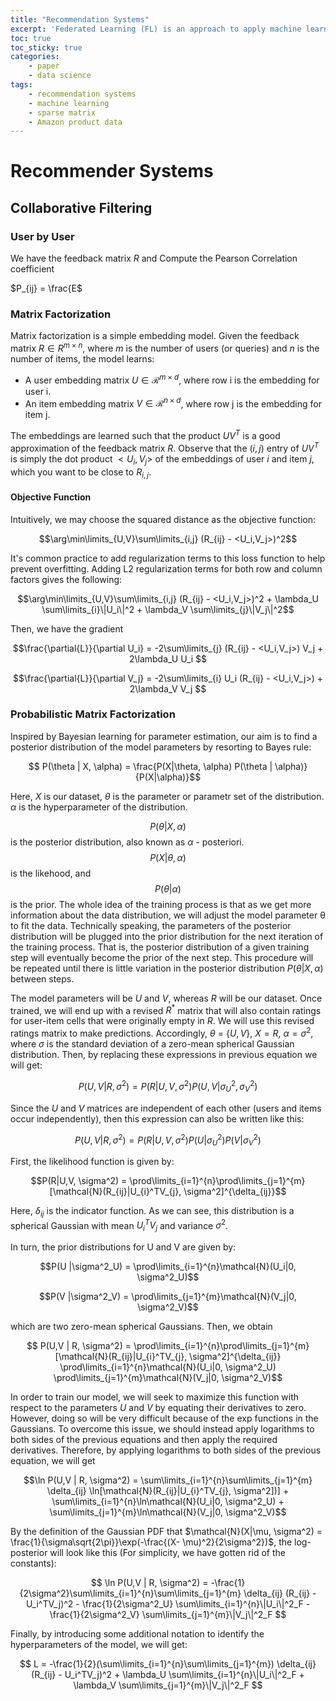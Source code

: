```yaml
---
title: "Recommendation Systems"
excerpt: 'Federated Learning (FL) is an approach to apply machine learning to situations in which data cannot be centralized for a training process.'
toc: true
toc_sticky: true
categories: 
    - paper
    - data science
tags:
    - recommendation systems
    - machine learning
    - sparse matrix
    - Amazon product data
---
```

# Recommender Systems

## Collaborative Filtering

### User by User
We have the feedback matrix $R$ and
Compute the Pearson Correlation coefficient

$P_{ij} = \frac{E$

### Matrix Factorization

Matrix factorization is a simple embedding model. Given the feedback matrix $R\in R^{m\times n}$, where $m$ is the number of users (or queries) and $n$ is the number of items, the model learns:
* A user embedding matrix $U\in \mathcal{R}^{m\times d}$, where row i is the embedding for user i.
* An item embedding matrix $V\in \mathcal{R}^{n\times d}$, where row j is the embedding for item j.

The embeddings are learned such that the product $UV^T$ is a good approximation of the feedback matrix $R$. Observe that the $(i,j)$ entry of $UV^T$ is simply the dot product $<U_i, V_j>$ of the embeddings of user $i$ and item $j$, which you want to be close to $R_{i,j}$.

#### Objective Function

Intuitively, we may choose the squared distance as the objective function:

$$\arg\min\limits_{U,V}\sum\limits_{i,j} (R_{ij} - <U_i,V_j>)^2$$

It's common practice to add regularization terms to this loss function to help prevent overfitting. Adding L2 regularization terms for both row and column factors gives the following:

$$\arg\min\limits_{U,V}\sum\limits_{i,j} (R_{ij} - <U_i,V_j>)^2 + \lambda_U \sum\limits_{i}\|U_i\|^2 + \lambda_V \sum\limits_{j}\|V_j\|^2$$

Then, we have the gradient

$$\frac{\partial{L}}{\partial U_i} = -2\sum\limits_{j} (R_{ij} - <U_i,V_j>) V_j + 2\lambda_U U_i $$

$$\frac{\partial{L}}{\partial V_j} = -2\sum\limits_{i} U_i (R_{ij} - <U_i,V_j>) + 2\lambda_V V_j $$

###  Probabilistic Matrix Factorization

Inspired by Bayesian learning for parameter estimation, our aim is to find a posterior distribution of the model parameters by resorting to Bayes rule:

$$ P(\theta | X, \alpha) = \frac{P(X|\theta, \alpha) P(\theta | \alpha)}{P(X|\alpha)}$$

Here, $X$ is our dataset, $\theta$ is the parameter or parametr set of the distribution. $\alpha$ is the hyperparameter of the distribution.  

$$P(\theta |X, \alpha)$$ 
is the posterior distribution, also known as $\alpha$ - posteriori. 
$$P(X| \theta, \alpha)$$ 
is the likehood, and 
$$P(\theta| \alpha)$$ 
is the prior. 
The whole idea of the training process is that as we get more information about the data distribution, we will adjust the model parameter θ to fit the data. Technically speaking, the parameters of the posterior distribution will be plugged into the prior distribution for the next iteration of the training process. That is, the posterior distribution of a given training step will eventually become the prior of the next step. This procedure will be repeated until there is little variation in the posterior distribution 
$P(\theta | X, \alpha)$ 
between steps.

The model parameters will be $U$ and $V$, whereas $R$ will be our dataset. Once trained, we will end up with a revised $R^*$ matrix that will also contain ratings for user-item cells that were originally empty in $R$. We will use this revised ratings matrix to make predictions. Accordingly, $\theta$ = {$U, V$}, $X = R$, $\alpha = \sigma^2$, where $\sigma$ is the standard deviation of a zero-mean spherical Gaussian distribution. Then, by replacing these expressions in previous equation we will get:

$$ P(U,V | R, \sigma^2) = P(R|U,V, \sigma^2) P(U,V |\sigma^2_U, \sigma^2_V)$$

Since the $U$ and $V$ matrices are independent of each other (users and items occur independently), then this expression can also be written like this:

$$ P(U,V | R, \sigma^2) = P(R|U,V, \sigma^2) P(U |\sigma^2_U)P(V |\sigma^2_V)$$

First, the likelihood function is given by:

$$P(R|U,V, \sigma^2) = \prod\limits_{i=1}^{n}\prod\limits_{j=1}^{m} [\mathcal{N}(R_{ij}|U_{i}^TV_{j}, \sigma^2]^{\delta_{ij}}$$

Here, $\delta_{ij}$ is the indicator function. As we can see, this distribution is a spherical Gaussian with mean $U^T_iV_j$ and variance $\sigma^2$.

In turn, the prior distributions for U and V are given by:

$$P(U |\sigma^2_U) = \prod\limits_{i=1}^{n}\mathcal{N}(U_i|0, \sigma^2_U)$$

$$P(V |\sigma^2_V) = \prod\limits_{j=1}^{m}\mathcal{N}(V_j|0, \sigma^2_V)$$

which are two zero-mean spherical Gaussians. Then, we obtain

$$ P(U,V | R, \sigma^2) = \prod\limits_{i=1}^{n}\prod\limits_{j=1}^{m} [\mathcal{N}(R_{ij}|U_{i}^TV_{j}, \sigma^2]^{\delta_{ij}} \prod\limits_{i=1}^{n}\mathcal{N}(U_i|0, \sigma^2_U) \prod\limits_{j=1}^{m}\mathcal{N}(V_j|0, \sigma^2_V)$$

In order to train our model, we will seek to maximize this function with respect to the parameters $U$ and $V$ by equating their derivatives to zero. However, doing so will be very difficult because of the exp functions in the Gaussians. To overcome this issue, we should instead apply logarithms to both sides of the previous equations and then apply the required derivatives. Therefore, by applying logarithms to both sides of the previous equation, we will get

$$\ln P(U,V | R, \sigma^2) = \sum\limits_{i=1}^{n}\sum\limits_{j=1}^{m} \delta_{ij} \ln[\mathcal{N}(R_{ij}|U_{i}^TV_{j}, \sigma^2])] + \sum\limits_{i=1}^{n}\ln\mathcal{N}(U_i|0, \sigma^2_U) + \sum\limits_{j=1}^{m}\ln\mathcal{N}(V_j|0, \sigma^2_V)$$

By the definition of the Gaussian PDF that 
$\mathcal{N}(X|\mu, \sigma^2) = \frac{1}{\sigma\sqrt{2\pi}}\exp(-\frac{(X- \mu)^2}{2\sigma^2})$,
the log-posterior will look like this (For simplicity, we have gotten rid of the constants):

$$ \ln P(U,V | R, \sigma^2) = -\frac{1}{2\sigma^2}\sum\limits_{i=1}^{n}\sum\limits_{j=1}^{m} \delta_{ij} (R_{ij} - U_i^TV_j)^2 - \frac{1}{2\sigma^2_U} \sum\limits_{i=1}^{n}\|U_i\|^2_F - \frac{1}{2\sigma^2_V} \sum\limits_{j=1}^{m}\|V_j\|^2_F $$

Finally, by introducing some additional notation to identify the hyperparameters of the model, we will get:

$$ L = -\frac{1}{2}(\sum\limits_{i=1}^{n}\sum\limits_{j=1}^{m}) \delta_{ij} (R_{ij} - U_i^TV_j)^2 + \lambda_U \sum\limits_{i=1}^{n}\|U_i\|^2_F + \lambda_V \sum\limits_{j=1}^{m}\|V_j\|^2_F $$


[1]: https://developers.google.com/machine-learning/recommendation/collaborative/matrix
[2]: https://cloud.google.com/architecture/recommendation-system-tensorflow-overview
[3]: https://towardsdatascience.com/pmf-for-recommender-systems-cbaf20f102f0
